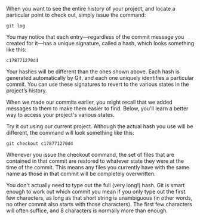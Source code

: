 When you want to see the entire history of your project, and locate a particular point to check out, simply issue the command:

`git log`

You may notice that each entry—regardless of the commit message you created for it—has a unique signature, called a hash, which looks something like this:

`c178771270d4`

Your hashes will be different than the ones shown above. Each hash is generated automatically by Git, and each one uniquely identifies a particular commit. You can use these signatures to revert to the various states in the project’s history.

When we made our commits earlier, you might recall that we added messages to them to make them easier to find. Below, you'll learn a better way to access your project's various states.

Try it out using our current project. Although the actual hash you use will be different, the command will look something like this:

`git checkout c178771270d4`

Whenever you issue the checkout command, the set of files that are contained in that commit are restored to whatever state they were at the time of the commit. This means any files you currently have with the same name as those in that commit will be completely overwritten.

You don't actually need to type out the full (very long!) hash. Git is smart enough to work out which commit you mean if you only type out the first few characters, as long as that short string is unambiguous (in other words, no other commit also starts with those characters). The first few characters will often suffice, and 8 characters is normally more than enough.
